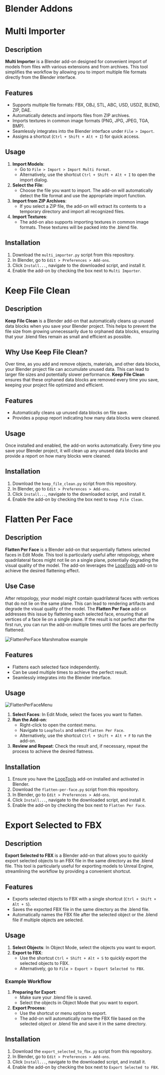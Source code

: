# Blender Addons

# Multi Importer

## Description
**Multi Importer** is a Blender add-on designed for convenient import of models from files with various extensions and from archives. This tool simplifies the workflow by allowing you to import multiple file formats directly from the Blender interface.

## Features
- Supports multiple file formats: FBX, OBJ, STL, ABC, USD, USDZ, BLEND, ZIP, DAE.
- Automatically detects and imports files from ZIP archives.
- Imports textures in common image formats (PNG, JPG, JPEG, TGA, BMP).
- Seamlessly integrates into the Blender interface under `File > Import`.
- Assigns a shortcut (`Ctrl + Shift + Alt + I`) for quick access.

## Usage
1. **Import Models**:
   - Go to `File > Import > Import Multi Format`.
   - Alternatively, use the shortcut `Ctrl + Shift + Alt + I` to open the import dialog.
2. **Select the File**:
   - Choose the file you want to import. The add-on will automatically detect the file format and use the appropriate import function.
3. **Import from ZIP Archives**:
   - If you select a ZIP file, the add-on will extract its contents to a temporary directory and import all recognized files.
4. **Import Textures**:
   - The add-on also supports importing textures in common image formats. These textures will be packed into the .blend file.

## Installation
1. Download the `multi_importer.py` script from this repository.
2. In Blender, go to `Edit > Preferences > Add-ons`.
3. Click `Install...`, navigate to the downloaded script, and install it.
4. Enable the add-on by checking the box next to `Multi Importer`.

# Keep File Clean

## Description
**Keep File Clean** is a Blender add-on that automatically cleans up unused data blocks when you save your Blender project. This helps to prevent the file size from growing unnecessarily due to orphaned data blocks, ensuring that your .blend files remain as small and efficient as possible.

## Why Use Keep File Clean?
Over time, as you add and remove objects, materials, and other data blocks, your Blender project file can accumulate unused data. This can lead to larger file sizes and potentially slower performance. **Keep File Clean** ensures that these orphaned data blocks are removed every time you save, keeping your project file optimized and efficient.

## Features
- Automatically cleans up unused data blocks on file save.
- Provides a popup report indicating how many data blocks were cleaned.

## Usage
Once installed and enabled, the add-on works automatically. Every time you save your Blender project, it will clean up any unused data blocks and provide a report on how many blocks were cleaned.

## Installation
1. Download the `keep_file_clean.py` script from this repository.
2. In Blender, go to `Edit > Preferences > Add-ons`.
3. Click `Install...`, navigate to the downloaded script, and install it.
4. Enable the add-on by checking the box next to `Keep File Clean`.

# Flatten Per Face

## Description
**Flatten Per Face** is a Blender add-on that sequentially flattens selected faces in Edit Mode. This tool is particularly useful after retopology, where quadrilateral faces might not lie on a single plane, potentially degrading the visual quality of the model. The add-on leverages the [LoopTools](https://extensions.blender.org/add-ons/looptools/) add-on to achieve the desired flattening effect.

## Use Case
After retopology, your model might contain quadrilateral faces with vertices that do not lie on the same plane. This can lead to rendering artifacts and degrade the visual quality of the model. The **Flatten Per Face** add-on addresses this issue by flattening each selected face, ensuring that all vertices of a face lie on a single plane. If the result is not perfect after the first run, you can run the add-on multiple times until the faces are perfectly flattened.

![FlattenPerFace Marshmallow example](Images/FlattenPerFaceMarshmallow.gif)

## Features
- Flattens each selected face independently.
- Can be used multiple times to achieve the perfect result.
- Seamlessly integrates into the Blender interface.

## Usage

![FlattenPerFaceMenu](Images/FlattenPerFaceMenu.png)

1. **Select Faces**: In Edit Mode, select the faces you want to flatten.
2. **Run the Add-on**:
   - Right-click to open the context menu.
   - Navigate to `LoopTools` and select `Flatten Per Face`.
   - Alternatively, use the shortcut `Ctrl + Shift + Alt + F` to run the add-on.
3. **Review and Repeat**: Check the result and, if necessary, repeat the process to achieve the desired flatness.

## Installation
1. Ensure you have the [LoopTools](https://extensions.blender.org/add-ons/looptools/) add-on installed and activated in Blender.
2. Download the `flatten-per-face.py` script from this repository.
3. In Blender, go to `Edit > Preferences > Add-ons`.
4. Click `Install...`, navigate to the downloaded script, and install it.
5. Enable the add-on by checking the box next to `Flatten Per Face`.

# Export Selected to FBX

## Description
**Export Selected to FBX** is a Blender add-on that allows you to quickly export selected objects to an FBX file in the same directory as the .blend file. This tool is particularly useful for exporting models to Unreal Engine, streamlining the workflow by providing a convenient shortcut.

## Features
- Exports selected objects to FBX with a single shortcut (`Ctrl + Shift + Alt + S`).
- Saves the exported FBX file in the same directory as the .blend file.
- Automatically names the FBX file after the selected object or the .blend file if multiple objects are selected.

## Usage
1. **Select Objects**: In Object Mode, select the objects you want to export.
2. **Export to FBX**:
   - Use the shortcut `Ctrl + Shift + Alt + S` to quickly export the selected objects to FBX.
   - Alternatively, go to `File > Export > Export Selected to FBX`.

### Example Workflow
1. **Preparing for Export**:
   - Make sure your .blend file is saved.
   - Select the objects in Object Mode that you want to export.
2. **Export Process**:
   - Use the shortcut or menu option to export.
   - The add-on will automatically name the FBX file based on the selected object or .blend file and save it in the same directory.

## Installation
1. Download the `export_selected_to_fbx.py` script from this repository.
2. In Blender, go to `Edit > Preferences > Add-ons`.
3. Click `Install...`, navigate to the downloaded script, and install it.
4. Enable the add-on by checking the box next to `Export Selected to FBX`.